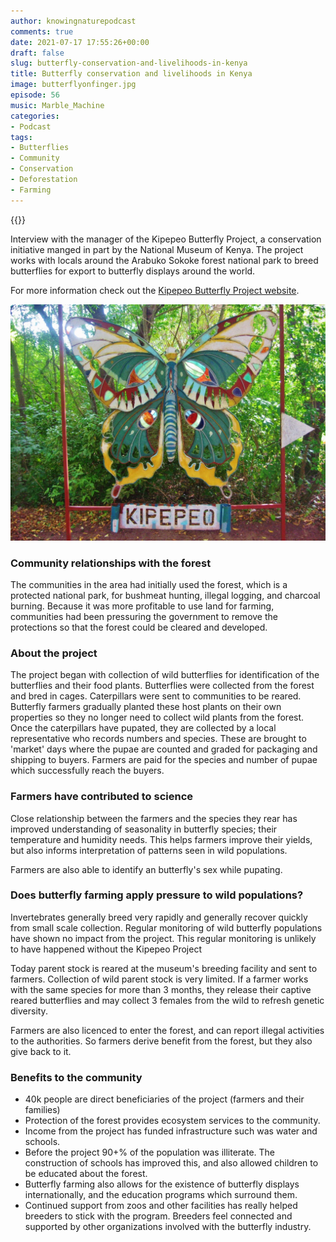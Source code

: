 ```yaml
---
author: knowingnaturepodcast
comments: true
date: 2021-07-17 17:55:26+00:00
draft: false
slug: butterfly-conservation-and-livelihoods-in-kenya
title: Butterfly conservation and livelihoods in Kenya
image: butterflyonfinger.jpg
episode: 56
music: Marble_Machine
categories:
- Podcast
tags:
- Butterflies
- Community
- Conservation
- Deforestation
- Farming
---
```


{{<podbean id="s5rhk-108fbc8">}}

Interview with the manager of the Kipepeo Butterfly Project, a conservation
initiative manged in part by the National Museum of Kenya. The project works
with locals around the Arabuko Sokoke forest national park to breed
butterflies for export to butterfly displays around the world.

For more information check out the [Kipepeo Butterfly Project website](http://kipepeo.org/).

![](kipepeo.jpg)

### Community relationships with the forest

The communities in the area had initially used the forest, which is a
protected national park, for bushmeat hunting, illegal logging, and charcoal
burning. Because it was more profitable to use land for farming, communities
had been pressuring the government to remove the protections so that the
forest could be cleared and developed.

### About the project

The project began with collection of wild butterflies for identification of
the butterflies and their food plants. Butterflies were collected from the
forest and bred in cages. Caterpillars were sent to communities to be reared.
Butterfly farmers gradually planted these host plants on their own properties
so they no longer need to collect wild plants from the forest. Once the
caterpillars have pupated, they are collected by a local representative who
records numbers and species. These are brought to 'market' days where the
pupae are counted and graded for packaging and shipping to buyers. Farmers are
paid for the species and number of pupae which successfully reach the buyers.

### Farmers have contributed to science

Close relationship between the farmers and the species they rear has improved
understanding of seasonality in butterfly species; their temperature and
humidity needs. This helps farmers improve their yields, but also informs
interpretation of patterns seen in wild populations.

Farmers are also able to identify an butterfly's sex while pupating.

### Does butterfly farming apply pressure to wild populations?

Invertebrates generally breed very rapidly and generally recover quickly from
small scale collection. Regular monitoring of wild butterfly populations have
shown no impact from the project. This regular monitoring is unlikely to have
happened without the Kipepeo Project

Today parent stock is reared at the museum's breeding facility and sent to
farmers. Collection of wild parent stock is very limited. If a farmer works
with the same species for more than 3 months, they release their captive
reared butterflies and may collect 3 females from the wild to refresh genetic
diversity.

Farmers are also licenced to enter the forest, and can report illegal
activities to the authorities. So farmers derive benefit from the forest, but
they also give back to it.

### Benefits to the community

  * 40k people are direct beneficiaries of the project (farmers and their families)
  * Protection of the forest provides ecosystem services to the community.
  * Income from the project has funded infrastructure such was water and schools. 
  * Before the project 90+% of the population was illiterate. The construction of schools has improved this, and also allowed children to be educated about the forest.
  * Butterfly farming also allows for the existence of butterfly displays internationally, and the education programs which surround them.
  * Continued support from zoos and other facilities has really helped breeders to stick with the program. Breeders feel connected and supported by other organizations involved with the butterfly industry.

